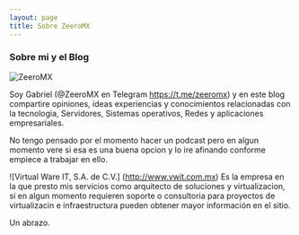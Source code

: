 ```yaml
---
layout: page
title: Sobre ZeeroMX
---
```

### Sobre mi y el Blog

![ZeeroMX](https:/zeeromx.github.io/img/zeroomega.png)

Soy Gabriel (@ZeeroMX en Telegram https://t.me/zeeromx) y en este blog compartire opiniones, ideas experiencias y conocimientos relacionadas con la tecnologia, Servidores, Sistemas operativos, Redes y aplicaciones empresariales.

No tengo pensado por el momento hacer un podcast pero en algun momento vere si esa es una buena opcion y lo ire afinando conforme empiece a trabajar en ello.

![Virtual Ware IT, S.A. de C.V.] (http://www.vwit.com.mx) Es la empresa en la que presto mis servicios como arquitecto de soluciones y virtualizacion, si en algun momento requieren soporte o consultoria para proyectos de virtualizacin e infraestructura pueden obtener mayor información en el sitio.

Un abrazo.
